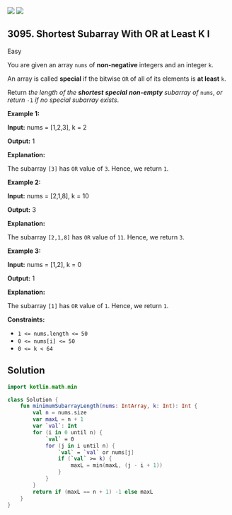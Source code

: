 [![](https://img.shields.io/github/stars/javadev/LeetCode-in-Kotlin?label=Stars&style=flat-square)](https://github.com/javadev/LeetCode-in-Kotlin)
[![](https://img.shields.io/github/forks/javadev/LeetCode-in-Kotlin?label=Fork%20me%20on%20GitHub%20&style=flat-square)](https://github.com/javadev/LeetCode-in-Kotlin/fork)

## 3095\. Shortest Subarray With OR at Least K I

Easy

You are given an array `nums` of **non-negative** integers and an integer `k`.

An array is called **special** if the bitwise `OR` of all of its elements is **at least** `k`.

Return _the length of the **shortest** **special** **non-empty** subarray of_ `nums`, _or return_ `-1` _if no special subarray exists_.

**Example 1:**

**Input:** nums = [1,2,3], k = 2

**Output:** 1

**Explanation:**

The subarray `[3]` has `OR` value of `3`. Hence, we return `1`.

**Example 2:**

**Input:** nums = [2,1,8], k = 10

**Output:** 3

**Explanation:**

The subarray `[2,1,8]` has `OR` value of `11`. Hence, we return `3`.

**Example 3:**

**Input:** nums = [1,2], k = 0

**Output:** 1

**Explanation:**

The subarray `[1]` has `OR` value of `1`. Hence, we return `1`.

**Constraints:**

*   `1 <= nums.length <= 50`
*   `0 <= nums[i] <= 50`
*   `0 <= k < 64`

## Solution

```kotlin
import kotlin.math.min

class Solution {
    fun minimumSubarrayLength(nums: IntArray, k: Int): Int {
        val n = nums.size
        var maxL = n + 1
        var `val`: Int
        for (i in 0 until n) {
            `val` = 0
            for (j in i until n) {
                `val` = `val` or nums[j]
                if (`val` >= k) {
                    maxL = min(maxL, (j - i + 1))
                }
            }
        }
        return if (maxL == n + 1) -1 else maxL
    }
}
```